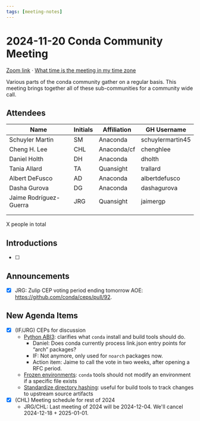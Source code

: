 ```yaml
---
tags: [meeting-notes]
---
```

# 2024-11-20 Conda Community Meeting

[Zoom link](https://zoom.us/j/9138593505?pwd=SWh3dE1IK05LV01Qa0FJZ1ZpMzJLZz09) · [What time is the meeting in my time zone](https://dateful.com/convert/utc?t=5pm)

Various parts of the conda community gather on a regular basis. This meeting brings together all of these sub-communities for a community wide call.

## Attendees

| Name                   | Initials | Affiliation  | GH Username      |
| ---------------------- | -------- | ------------ | ---------------- |
| Schuyler Martin        | SM       | Anaconda     | schuylermartin45 |
| Cheng H. Lee           | CHL      | Anaconda/cf  | chenghlee        |
| Daniel Holth           | DH       | Anaconda     | dholth           |
| Tania Allard           | TA       | Quansight    | trallard         |
| Albert DeFusco         | AD       | Anaconda     | albertdefusco    |
| Dasha Gurova           | DG       | Anaconda     | dashagurova      |
| Jaime Rodríguez-Guerra | JRG      | Quansight    | jaimergp         |
|                        |          |              |                  |
|                        |          |              |                  |

X people in total

## Introductions

- [ ]

## Announcements

- [x] JRG: Zulip CEP voting period ending tomorrow AOE: https://github.com/conda/ceps/pull/92.

## New Agenda Items

- [x] (IF/JRG) CEPs for discussion
    - [Python ABI3](https://github.com/conda/ceps/pull/86): clarifies what `conda` install and build tools should do.
        - Daniel: Does conda currently process link.json entry points for “arch” packages?
        - IF: Not anymore, only used for `noarch` packages now.
        - Action item: Jaime to call the vote in two weeks, after opening a RFC period.
    - [Frozen environments](https://github.com/conda/ceps/pull/99): `conda` tools should not modify an environment if a specific file exists
    - [Standardize directory hashing](https://github.com/conda/ceps/pull/100): useful for build tools to track changes to upstream source artifacts
- [x] (CHL) Meeting schedule for rest of 2024
    - JRG/CHL: Last meeting of 2024 will be 2024-12-04. We'll cancel 2024-12-18 + 2025-01-01.